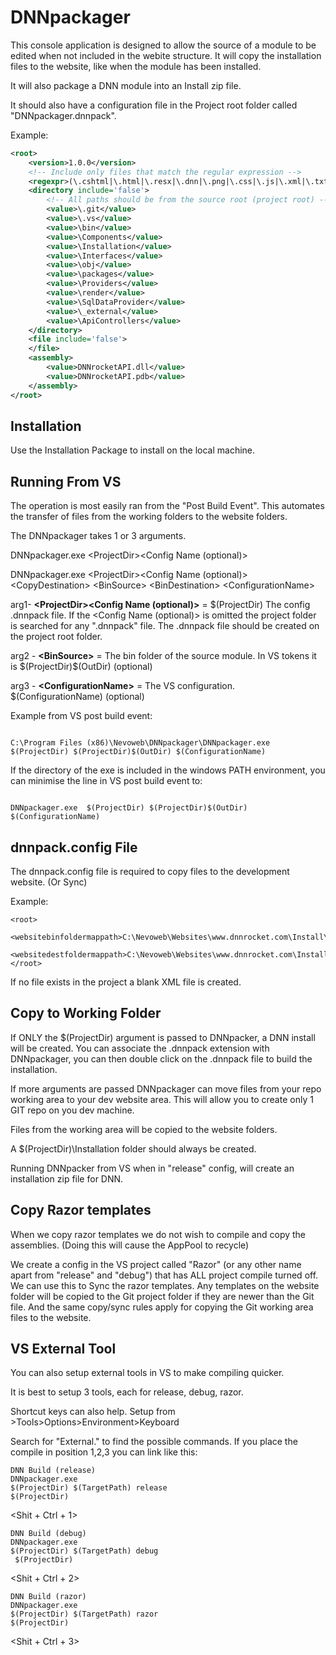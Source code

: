 # DNNpackager

This console application is designed to allow the source of a module to be edited when not included in the webite structure.
It will copy the installation files to the website, like when the module has been installed.  

It will also package a DNN module into an Install zip file.

It should also have a configuration file in the Project root folder called "DNNpackager.dnnpack".

Example:
```xml
<root>
	<version>1.0.0</version>
	<!-- Include only files that match the regular expression -->
	<regexpr>(\.cshtml|\.html|\.resx|\.dnn|\.png|\.css|\.js|\.xml|\.txt|\.md|\.aspx|\.ascx|\.ashx)$</regexpr>
	<directory include='false'>
		<!-- All paths should be from the source root (project root) -->
		<value>\.git</value>
		<value>\.vs</value>
		<value>\bin</value>
		<value>\Components</value>
		<value>\Installation</value>
		<value>\Interfaces</value>
		<value>\obj</value>
		<value>\packages</value>
		<value>\Providers</value>
		<value>\render</value>
		<value>\SqlDataProvider</value>
		<value>\_external</value>
		<value>\ApiControllers</value>    
	</directory>
	<file include='false'>
	</file>
	<assembly>
		<value>DNNrocketAPI.dll</value>
		<value>DNNrocketAPI.pdb</value>
	</assembly>
</root>
```

Installation
------------

Use the Installation Package to install on the local machine.

Running From VS
-----------------

The operation is most easily ran from the "Post Build Event".  This automates the transfer of files from the working folders to the website folders.
 
The DNNpackager takes 1 or 3 arguments.  

DNNpackager.exe \<ProjectDir\>\<Config Name (optional)\>

DNNpackager.exe \<ProjectDir\>\<Config Name (optional)\> \<CopyDestination\> \<BinSource\> \<BinDestination\> \<ConfigurationName\>

arg1- **\<ProjectDir\>\<Config Name (optional)\>** = \$(ProjectDir)  The config .dnnpack file.  If the \<Config Name (optional)\> is omitted the project folder is searched for any ".dnnpack" file.  The .dnnpack file should be created on the project root folder.

arg2 - **\<BinSource\>** = The bin folder of the source module.  In VS tokens it is \$(ProjectDir)\$(OutDir) (optional)

arg3 - **\<ConfigurationName\>** = The VS configuration. \$(ConfigurationName) (optional)

Example from VS post build event:
```

C:\Program Files (x86)\Nevoweb\DNNpackager\DNNpackager.exe  $(ProjectDir) $(ProjectDir)$(OutDir) $(ConfigurationName)

```

If the directory of the exe is included in the windows PATH environment, you can minimise the line in VS post build event to:
```

DNNpackager.exe  $(ProjectDir) $(ProjectDir)$(OutDir) $(ConfigurationName)

```


dnnpack.config File
---------------

The dnnpack.config file is required to copy files to the development website.  (Or Sync)

Example:
```
<root>
  <websitebinfoldermappath>C:\Nevoweb\Websites\www.dnnrocket.com\Install\bin</websitebinfoldermappath>
  <websitedestfoldermappath>C:\Nevoweb\Websites\www.dnnrocket.com\Install\DesktopModules\DNNrocketModules\RE_CartPriceShipping</websitedestfoldermappath>
</root>
```

If no file exists in the project a blank XML file is created.


Copy to Working Folder
----------------------

If ONLY the $(ProjectDir) argument is passed to DNNpacker, a DNN install will be created.  You can associate the .dnnpack extension with DNNpackager, you can then double click on the .dnnpack file to build the installation.

If more arguments are passed DNNpackager can move files from your repo working area to your dev website area. This will allow you to create only 1 GIT repo on you dev machine.

Files from the working area will be copied to the website folders.

A $(ProjectDir)\Installation folder should always be created. 

Running DNNpacker from VS when in "release" config, will create an installation zip file for DNN.

Copy Razor templates
--------------------

When we copy razor templates we do not wish to compile and copy the assemblies.  (Doing this will cause the AppPool to recycle)

We create a config in the VS project called "Razor" (or any other name apart from "release" and "debug") that has ALL project compile turned off.  We can use this to Sync the razor templates.  Any templates on the website folder will be copied to the Git project folder if they are newer than the Git file. And the same copy/sync rules apply for copying the Git working area files to the website.


VS External Tool
----------------
You can also setup external tools in VS to make compiling quicker.

It is best to setup 3 tools, each for release, debug, razor.

Shortcut keys can also help.  Setup from >Tools>Options>Environment>Keyboard

Search for "External." to find the possible commands.  If you place the compile in position 1,2,3 you can link like this:

```
DNN Build (release)
DNNpackager.exe
$(ProjectDir) $(TargetPath) release
$(ProjectDir)
```
\<Shit + Ctrl + 1\>  

```
DNN Build (debug)
DNNpackager.exe
$(ProjectDir) $(TargetPath) debug
 $(ProjectDir)
```
\<Shit + Ctrl + 2\>  
 
```
DNN Build (razor)
DNNpackager.exe
$(ProjectDir) $(TargetPath) razor
$(ProjectDir)
```
\<Shit + Ctrl + 3\>  





